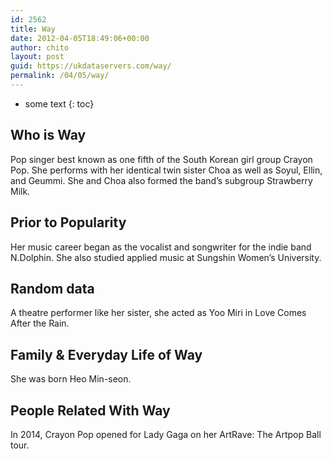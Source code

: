 ```yaml
---
id: 2562
title: Way
date: 2012-04-05T18:49:06+00:00
author: chito
layout: post
guid: https://ukdataservers.com/way/
permalink: /04/05/way/
---
```


* some text
{: toc}
          
          
## Who is  Way
                  
                  
                  
Pop singer best known as one fifth of the South Korean girl group Crayon Pop. She performs with her identical twin sister Choa as well as Soyul, Ellin, and Geummi. She and Choa also formed the band&#8217;s subgroup Strawberry Milk. 
                  
                
                
                
## Prior to Popularity 
                  
                  
                  
Her music career began as the vocalist and songwriter for the indie band N.Dolphin. She also studied applied music at Sungshin Women&#8217;s University.
                  
                
                
                
## Random data 
                  
                  
                  
A theatre performer like her sister, she acted as Yoo Miri in Love Comes After the Rain.
                  
                
                
                
## Family & Everyday Life of Way
                  
                  
                  
She was born Heo Min-seon.
                  
                
                
                
## People Related With  Way
                  
                  
                  
In 2014, Crayon Pop opened for Lady Gaga on her ArtRave: The Artpop Ball tour.
                  
                
              
            
          
          
          
    
    
  
